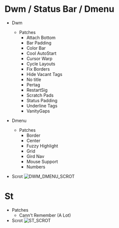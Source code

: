 # Dwm / Status Bar / Dmenu
+ Dwm
  + Patches
     + Attach Bottom
     + Bar Padding
     + Color Bar
     + Cool AutoStart
     + Cursor Warp
     + Cycle Layouts
     + Fix Borders
     + Hide Vacant Tags
     + No title
     + Pertag
     + RestartSig
     + Scratch Pads
     + Status Padding
     + Underline Tags
     + VanityGaps

+ Dmenu
  + Patches
     + Border
     + Center
     + Fuzzy Highlight
     + Grid
     + Gird Nav
     + Mouse Support
     + Numbers
+ Scrot
![DWM_DMENU_SCROT](https://user-images.githubusercontent.com/94284073/142051074-b0f4a5ae-a46e-449a-b5eb-e62772368a60.png)

# St
  + Patches 
     + Cann't Remember (A Lot)
  + Scrot 
![ST_SCROT](https://user-images.githubusercontent.com/94284073/142051132-f1874767-f1b9-4e8b-b54c-4c89e410e40b.png)
